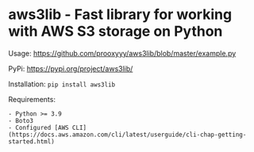 # aws3lib - Fast library for working with AWS S3 storage on Python

Usage: https://github.com/prooxyyy/aws3lib/blob/master/example.py

PyPi: https://pypi.org/project/aws3lib/

Installation: `pip install aws3lib`

Requirements:

    - Python >= 3.9
    - Boto3
    - Configured [AWS CLI](https://docs.aws.amazon.com/cli/latest/userguide/cli-chap-getting-started.html)